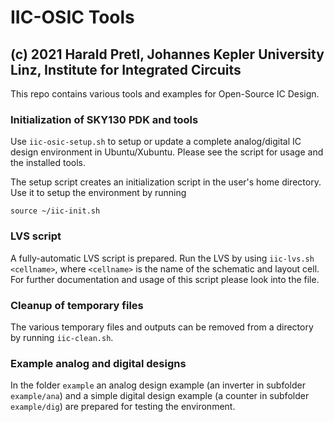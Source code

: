 # IIC-OSIC Tools

## (c) 2021 Harald Pretl, Johannes Kepler University Linz, Institute for Integrated Circuits

This repo contains various tools and examples for Open-Source IC Design.

### Initialization of SKY130 PDK and tools

Use `iic-osic-setup.sh` to setup or update a complete analog/digital IC design environment in Ubuntu/Xubuntu. Please see the script for usage and the installed tools.

The setup script creates an initialization script in the user's home directory. Use it to setup the environment by running

`source ~/iic-init.sh`

### LVS script

A fully-automatic LVS script is prepared. Run the LVS by using `iic-lvs.sh <cellname>`, where `<cellname>` is the name of the schematic and layout cell. For further documentation and usage of this script please look into the file.

### Cleanup of temporary files

The various temporary files and outputs can be removed from a directory by running `iic-clean.sh`.

### Example analog and digital designs

In the folder `example` an analog design example (an inverter in subfolder `example/ana`) and a simple digital design example (a counter in subfolder `example/dig`) are prepared for testing the environment.
